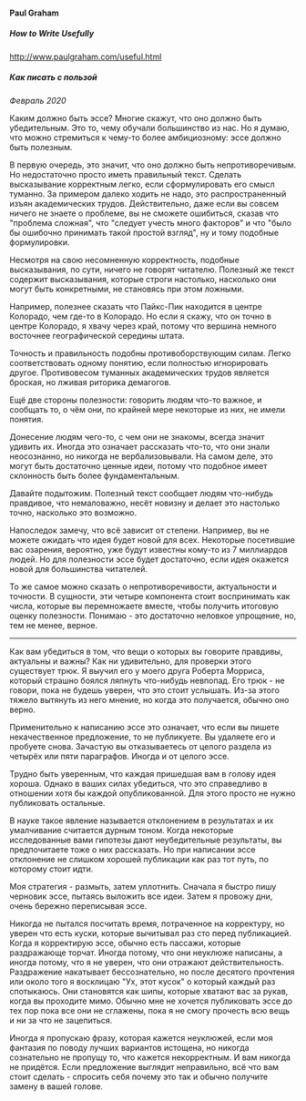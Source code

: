 #### Paul Graham

##### How to Write Usefully

http://www.paulgraham.com/useful.html

#####  Как писать c пользой

_Февраль 2020_

Каким должно быть эссе? Многие скажут, что оно должно быть убедительным. Это то, чему обучали большинство из нас. Но я думаю, что можно стремиться к чему-то более амбициозному: эссе должно быть полезным.

В первую очередь, это значит, что оно должно быть непротиворечивым. Но недостаточно просто иметь правильный текст. Сделать высказывание корректным легко, если сформулировать его смысл туманно. За примером далеко ходить не надо, это распространенный изъян академических трудов. Действительно, даже если вы совсем ничего не знаете о проблеме, вы не сможете ошибиться, сказав что "проблема сложная", что "следует учесть много факторов" и что "было бы ошибочно принимать такой простой взгляд", ну и тому подобные формулировки.

Несмотря на свою несомненную корректность, подобные высказывания, по сути, ничего не говорят читателю. Полезный же текст содержит высказывания, которые строги настолько, насколько они могут быть конкретными, не становясь при этом ложными.

Например, полезнее сказать что Пайкс-Пик находится в центре Колорадо, чем где-то в Колорадо. Но если я скажу, что он точно в центре Колорадо, я хвачу через край, потому что вершина немного восточнее географической середины штата.

Точность и правильность подобны противоборствующим силам. Легко соответствовать одному понятию, если полностью игнорировать другое. Противовесом туманных академических трудов является броская, но лживая риторика демагогов.

Ещё две стороны полезности: говорить людям что-то важное, и сообщать то, о чём они, по крайней мере некоторые из них, не имели понятия.  

Донесение людям чего-то, с чем они не знакомы, всегда значит удивить их. Иногда это означает рассказать что-то, что они знали неосознанно, но никогда не вербализовывали. На самом деле, это могут быть достаточно ценные идеи, потому что подобное имеет склонность быть более фундаментальным.

Давайте подытожим. Полезный текст сообщает людям что-нибудь правдивое, что немаловажно, несёт новизну и делает это настолько точно, насколько это возможно.

Напоследок замечу, что всё зависит от степени. Например, вы не можете ожидать что идея будет новой для всех. Некоторые посетившие вас озарения, вероятно, уже будут известны кому-то из 7 миллиардов людей. Но для полезности эссе будет достаточно, если идея окажется новой для большинства читателей.

То же самое можно сказать о непротиворечивости, актуальности и точности. В сущности, эти четыре компонента стоит воспринимать как числа, которые вы перемножаете вместе, чтобы получить итоговую оценку полезности. Понимаю - это достаточно неловкое упрощение, но, тем не менее, верное.

-----

Как вам убедиться в том, что вещи о которых вы говорите правдивы, актуальны и важны? Как ни удивительно, для проверки этого существует трюк. Я выучил его у моего друга Роберта Морриса, который страшно боялся ляпнуть что-нибудь невпопад. Его трюк - не говори, пока не будешь уверен, что это стоит услышать. Из-за этого тяжело вытянуть из него мнение, но когда это получается, обычно оно верно.

Применительно к написанию эссе это означает, что если вы пишете некачественное предложение, то не публикуете. Вы удаляете его и пробуете снова. Зачастую вы отказываетесь от целого раздела из четырёх или пяти параграфов. Иногда и от целого эссе.

Трудно быть уверенным, что каждая пришедшая вам в голову идея хороша. Однако в ваших силах убедиться, что это справедливо в отношении хотя бы каждой опубликованной. Для этого просто не нужно публиковать остальные. 

В науке такое явление называется отклонением в результатах и их умалчивание считается дурным тоном. Когда некоторые исследованные вами гипотезы дают неубедительные результаты, вы предпочитаете тоже о них рассказать. Но при написании эссе отклонение не слишком хорошей публикации как раз тот путь, по которому стоит идти. 

Моя стратегия - размыть, затем уплотнить. Сначала я быстро пишу черновик эссе, пытаясь выложить все идеи. Затем я провожу дни, очень бережно переписывая эссе.

Никогда не пытался посчитать время, потраченное на корректуру, но уверен что есть куски, которые вычитывал раз сто перед публикацией. Когда я корректирую эссе, обычно есть пассажи, которые раздражающе торчат.  Иногда потому, что они неуклюже написаны, а иногда потому, что я не уверен, что они отражают действительность. Раздражение накатывает бессознательно, но после десятого прочтения или около того я восклицаю "Ух, этот кусок" о который каждый раз спотыкаюсь. Они становятся как шипы, которые хватают вас за рукав, когда вы проходите мимо. Обычно мне не хочется публиковать эссе до тех пор пока все они не сглажены, пока я не смогу прочесть всю вещь и ни за что не зацепиться. 

Иногда я пропускаю фразу, которая кажется неуклюжей, если моя фантазия по поводу лучших вариантов истощена, но никогда сознательно не пропущу то, что кажется некорректным.  И вам никогда не придётся. Если предложение выглядит неправильно, всё что вам стоит сделать - спросить себя почему это так и обычно получите замену в вашей голове.























